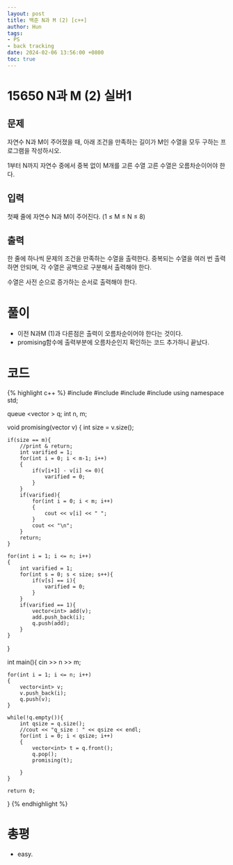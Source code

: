 ```yaml
---
layout: post
title: 백준 N과 M (2) [c++]
author: Hun
tags:
- PS
- back tracking
date: 2024-02-06 13:56:00 +0800
toc: true
---
```


# 15650 N과 M (2) 실버1

## 문제
자연수 N과 M이 주어졌을 때, 아래 조건을 만족하는 길이가 M인 수열을 모두 구하는 프로그램을 작성하시오.

1부터 N까지 자연수 중에서 중복 없이 M개를 고른 수열
고른 수열은 오름차순이어야 한다.

## 입력
첫째 줄에 자연수 N과 M이 주어진다. (1 ≤ M ≤ N ≤ 8)

## 출력
한 줄에 하나씩 문제의 조건을 만족하는 수열을 출력한다. 중복되는 수열을 여러 번 출력하면 안되며, 각 수열은 공백으로 구분해서 출력해야 한다.

수열은 사전 순으로 증가하는 순서로 출력해야 한다.

# 풀이
- 이전 N과M (1)과 다른점은 출력이 오름차순이어야 한다는 것이다.
- promising함수에 출력부분에 오름차순인지 확인하는 코드 추가하니 끝났다.

# 코드
{% highlight c++ %}
#include <iostream>
#include <queue>
#include <vector>
#include <algorithm>
using namespace std;

queue <vector<int> > q;
int n, m;

void promising(vector<int> v)
{
    int size = v.size();

    if(size == m){
        //print & return;
        int varified = 1;
        for(int i = 0; i < m-1; i++)
        {
            if(v[i+1] - v[i] <= 0){
                varified = 0;
            }
        }
        if(varified){
            for(int i = 0; i < m; i++)
            {
                cout << v[i] << " ";
            }
            cout << "\n";
        }
        return;
    }

    for(int i = 1; i <= n; i++)
    {
        int varified = 1;
        for(int s = 0; s < size; s++){
            if(v[s] == i){
                varified = 0;
            }
        }
        if(varified == 1){
            vector<int> add(v);
            add.push_back(i);
            q.push(add);
        }
    }
}

int main(){
    cin >> n >> m;

    for(int i = 1; i <= n; i++)
    {
        vector<int> v;
        v.push_back(i);
        q.push(v);
    }

    while(!q.empty()){
        int qsize = q.size();
        //cout << "q_size : " << qsize << endl;
        for(int i = 0; i < qsize; i++)
        {
            vector<int> t = q.front();
            q.pop();
            promising(t);

        }
    }
    
    return 0;
}
{% endhighlight %}

# 총평
- easy.